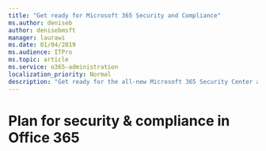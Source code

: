 ```yaml
---
title: "Get ready for Microsoft 365 Security and Compliance"
ms.author: deniseb
author: denisebmsft
manager: laurawi
ms.date: 01/04/2019
ms.audience: ITPro
ms.topic: article
ms.service: o365-administration
localization_priority: Normal
description: "Get ready for the all-new Microsoft 365 Security Center and Compliance Center"
---
```


# Plan for security &amp; compliance in Office 365


